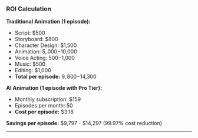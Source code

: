 ### ROI Calculation

**Traditional Animation (1 episode):**

- Script: $500
- Storyboard: $800
- Character Design: $1,500
- Animation: $5,000-$10,000
- Voice Acting: $500-$1,000
- Music: $500
- Editing: $1,000
- **Total per episode:** $9,800-$14,300

**AI Animation (1 episode with Pro Tier):**

- Monthly subscription: $159
- Episodes per month: 50
- **Cost per episode:** $3.18

**Savings per episode:** $9,797 - $14,297 (99.97% cost reduction)

---
